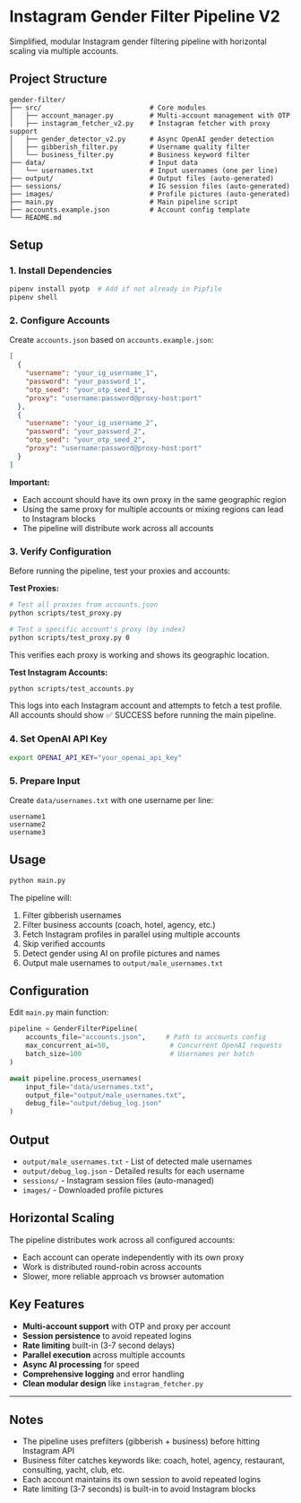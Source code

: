 # Instagram Gender Filter Pipeline V2

Simplified, modular Instagram gender filtering pipeline with horizontal scaling via multiple accounts.

## Project Structure

```
gender-filter/
├── src/                           # Core modules
│   ├── account_manager.py         # Multi-account management with OTP
│   ├── instagram_fetcher_v2.py    # Instagram fetcher with proxy support
│   ├── gender_detector_v2.py      # Async OpenAI gender detection
│   ├── gibberish_filter.py        # Username quality filter
│   └── business_filter.py         # Business keyword filter
├── data/                          # Input data
│   └── usernames.txt              # Input usernames (one per line)
├── output/                        # Output files (auto-generated)
├── sessions/                      # IG session files (auto-generated)
├── images/                        # Profile pictures (auto-generated)
├── main.py                        # Main pipeline script
├── accounts.example.json          # Account config template
└── README.md
```

## Setup

### 1. Install Dependencies

```bash
pipenv install pyotp  # Add if not already in Pipfile
pipenv shell
```

### 2. Configure Accounts

Create `accounts.json` based on `accounts.example.json`:

```json
[
  {
    "username": "your_ig_username_1",
    "password": "your_password_1",
    "otp_seed": "your_otp_seed_1",
    "proxy": "username:password@proxy-host:port"
  },
  {
    "username": "your_ig_username_2",
    "password": "your_password_2",
    "otp_seed": "your_otp_seed_2",
    "proxy": "username:password@proxy-host:port"
  }
]
```

**Important:**
- Each account should have its own proxy in the same geographic region
- Using the same proxy for multiple accounts or mixing regions can lead to Instagram blocks
- The pipeline will distribute work across all accounts

### 3. Verify Configuration

Before running the pipeline, test your proxies and accounts:

**Test Proxies:**
```bash
# Test all proxies from accounts.json
python scripts/test_proxy.py

# Test a specific account's proxy (by index)
python scripts/test_proxy.py 0
```

This verifies each proxy is working and shows its geographic location.

**Test Instagram Accounts:**
```bash
python scripts/test_accounts.py
```

This logs into each Instagram account and attempts to fetch a test profile. All accounts should show ✅ SUCCESS before running the main pipeline.

### 4. Set OpenAI API Key

```bash
export OPENAI_API_KEY="your_openai_api_key"
```

### 5. Prepare Input

Create `data/usernames.txt` with one username per line:

```
username1
username2
username3
```

## Usage

```bash
python main.py
```

The pipeline will:
1. Filter gibberish usernames
2. Filter business accounts (coach, hotel, agency, etc.)
3. Fetch Instagram profiles in parallel using multiple accounts
4. Skip verified accounts
5. Detect gender using AI on profile pictures and names
6. Output male usernames to `output/male_usernames.txt`

## Configuration

Edit `main.py` main function:

```python
pipeline = GenderFilterPipeline(
    accounts_file="accounts.json",     # Path to accounts config
    max_concurrent_ai=50,               # Concurrent OpenAI requests
    batch_size=100                      # Usernames per batch
)

await pipeline.process_usernames(
    input_file="data/usernames.txt",
    output_file="output/male_usernames.txt",
    debug_file="output/debug_log.json"
)
```

## Output

- `output/male_usernames.txt` - List of detected male usernames
- `output/debug_log.json` - Detailed results for each username
- `sessions/` - Instagram session files (auto-managed)
- `images/` - Downloaded profile pictures

## Horizontal Scaling

The pipeline distributes work across all configured accounts:
- Each account can operate independently with its own proxy
- Work is distributed round-robin across accounts
- Slower, more reliable approach vs browser automation

## Key Features

- **Multi-account support** with OTP and proxy per account
- **Session persistence** to avoid repeated logins
- **Rate limiting** built-in (3-7 second delays)
- **Parallel execution** across multiple accounts
- **Async AI processing** for speed
- **Comprehensive logging** and error handling
- **Clean modular design** like `instagram_fetcher.py`

---

## Notes

- The pipeline uses prefilters (gibberish + business) before hitting Instagram API
- Business filter catches keywords like: coach, hotel, agency, restaurant, consulting, yacht, club, etc.
- Each account maintains its own session to avoid repeated logins
- Rate limiting (3-7 seconds) is built-in to avoid Instagram blocks
